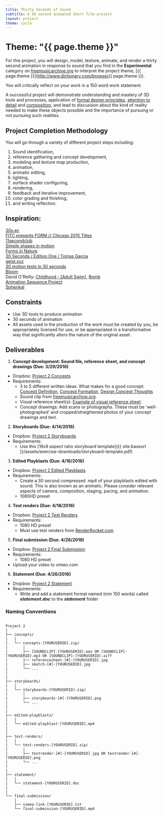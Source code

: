 ```yaml
---
title: Thirty Seconds of Sound
subtitle: A 30 second animated short film project
layout: project
theme: cycle
---
```


# Theme: "{{ page.theme }}"

For this project, you will design, model, texture, animate, and render a thirty second animation in response to sound that you find in the **Experimental** category on [freemusicarchive.org](http://freemusicarchive.org/genre/Experimental/) to interpret the project theme, [{{ page.theme }}](http://www.dictionary.com/browse/{{ page.theme }}).

You will critically reflect on your work in a 150 word work statement.

A successful project will demonstrate understanding and mastery of 3D tools and processes, application of [formal design principles](http://www.getty.edu/education/teachers/building_lessons/principles_design.pdf), [attention to detail](http://creativitywindow.com/2012/06/key-elements-of-product-photography) and [composition](http://www.digitalcameraworld.com/2012/04/12/10-rules-of-photo-composition-and-why-they-work/), and lead to discussion about the kind of reality needed to make these objects possible and the importance of pursuing or not pursuing such realities.

## Project Completion Methodology
You will go through a variety of different project steps including:

  1. Sound identification,
  2. reference gathering and concept development,
  3. modeling and texture map production,
  4. animation,
  5. animatic editing,
  5. lighting,
  6. surface shader configuring,
  7. rendering,
  8. feedback and iterative improvement,
  9. color grading and finishing,
  10. and writing reflection.

## Inspiration:  
[30s.ec](http://30s.ec/)  
[FITC presents FORM // Chicago 2015 Titles](https://vimeo.com/143914234)  
[11secondclub](http://www.11secondclub.com/competitions)  
[Simple shapes in motion](https://vimeo.com/150594088)  
[Forms in Nature](https://vimeo.com/155262093)  
[30 Seconds / Edition One / Tomas Garcia](https://vimeo.com/130886893)  
[geist.xyz](https://vimeo.com/150824660)  
[30 motion tests in 30 seconds](https://vimeo.com/17411241)  
[Bloom](https://vimeo.com/141974554)  
David O'Reilly: [Childhood - [Adult Swim]](https://vimeo.com/103551096), [Bomb](https://vimeo.com/104756258)  
[Animation Sequence Project](https://vimeo.com/44673585)  
[Spherikal](https://vimeo.com/39792837)  



## Constraints
- Use 3D tools to produce animation
- 30 seconds of animation
- All assets used in the production of the work must be created by you, be appropriately licensed for use, or be appropriated in a transformative way that significantly alters the nature of the original asset.


## Deliverables

1. **Concept development: Sound file, reference sheet, and concept drawings (Due: 3/29/2016)**
  - Dropbox: [Project 2 Concepts](https://psu.box.com/signup/collablink/d_7101704513/133a4939330b51)
  - Requirements: 
     - 3 to 5 different written ideas. What makes for a good concept: [Concept Definition](http://ocean.otr.usm.edu/~w135249/pdf/id240/Rengel%20Design%20Concept%20Definition.pdf), [Concept Formation](http://people.bu.edu/jgerring/documents/Conceptformation.pdf), [Design Concept Thoughts](http://vanseodesign.com/web-design/design-concept-thoughts/)
     - Sound clip from [freemusicarchive.org](http://freemusicarchive.org/genre/Experimental/).
     - Visual reference sheet(s): [Example of visual reference sheet](http://candlelightadventure.blogspot.com/2015/09/environment-concept-development.html).
     - Concept drawings: Add scans or photographs. These must be 'well-photographed' and cropped/straightened photos of your concept drawings and text.
2. **Storyboards (Due: 4/14/2016)**
  - Dropbox: [Project 2 Storyboards](https://psu.box.com/signup/collablink/d_7102368325/13208faafa929e)
  - Requirements: 
     - Use this [16x9 aspect ratio storyboard template]({{ site.baseurl }}/assets/exercise-downloads/storyboard-template.pdf)
3. **Edited Playblasts (Due: 4/16/2016)**
  - Dropbox: [Project 2 Edited Playblasts](https://psu.box.com/signup/collablink/d_7101863309/13c106b7ba7535)
  - Requirements: 
     - Create a 30 second compressed .mp4 of your playblasts edited with sound. This is also known as an animatic. Please consider relevant aspects of camera, composition, staging, pacing, and animation. 
     - 1080HD preset
4. **Test renders (Due: 4/18/2016)**
  - Dropbox: [Project 2 Test Renders](https://psu.box.com/signup/collablink/d_7102349925/13b4f8aba1a6a5)
  - Requirements: 
     - 1080 HD preset
     - Must use test renders from [RenderRocket.com](http://www.renderrocket.com)
5. **Final submission (Due: 4/26/2016)**
  - Dropbox: [Project 2 Final Submission](https://psu.box.com/signup/collablink/d_7102334461/13709c6b861d52)
  - Requirements: 
     - 1080 HD preset
  - Upload your video to vimeo.com
6. **Statement (Due: 4/26/2016)**
  - Dropbox: [Project 2 Statement](hhttps://psu.box.com/signup/collablink/d_7102338677/133f89ba3f1b8f)
  - Requirements: 
     - Write and add a statement format named (min 150 words) called **_statement.doc_** to the **_statement_** folder

### Naming Conventions

```

Project 2
|
├── concepts/
|   |
|   └── concepts-[YOURUSERID].zip/
|       |
|       ├── [SOUNDCLIP]-[YOURUSERID].wav OR [SOUNDCLIP]-[YOURUSERID].mp3 OR [SOUNDCLIP]-[YOURUSERID].aiff
|       ├── referencesheet-[#]-[YOURUSERID].jpg
|       ├── sketch-[#]-[YOURUSERID].jpg
|       └── ...
|
|
├── storyboards/
|   |
|   └── storyboards-[YOURUSERID].zip/
|       |
|       ├── storyboards-[#]-[YOURUSERID].png
|       └── ...
|
|       
├── edited-playblasts/
|   |
|   └── edited-playblast-[YOURUSERID].mp4
|
|
├── test-renders/
|   |
|   └── test-renders-[YOURUSERID].zip/
|       |
|       ├── testrender-[#]-[YOURUSERID].jpg OR testrender-[#]-[YOURUSERID].png
|       └── ...
|
|
├── statement/
|   |
|   └── statement-[YOURUSERID].doc
|
|
└── final-submission/
    |
    ├── vimeo-link-[YOURUSERID].txt
    └── final-submission-[YOURUSERID].mp4

```

